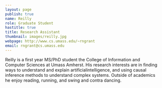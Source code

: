 ```yaml
---
layout: page
publish: true
name: Reilly
role: Graduate Student
hastitle: true 
title: Research Assistant
thumbnail: images/reilly.jpg
webpage: http://www.cs.umass.edu/~rngrant
email: rngrant@cs.umass.edu
---
```


Reilly is a first year MS/PhD student the College of Information and Computer Sciences at Umass Amherst.
His research interests are in finding ways to understand and explain artificialintelligence, and using causal
inference methods to understand complex systems. Outside of academics he
enjoy reading, running, and swing and contra dancing.
